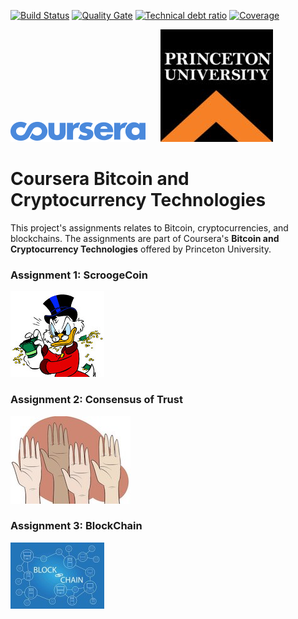 [![Build Status][travis-badge]][travis-badge-url]
[![Quality Gate][sonarqube-badge]][sonarqube-badge-url] 
[![Technical debt ratio][technical-debt-ratio-badge]][technical-debt-ratio-badge-url] 
[![Coverage][coverage-badge]][coverage-badge-url]

![](./img/coursera.svg) &nbsp;&nbsp;&nbsp;&nbsp; ![](./img/princeton.jpeg)

Coursera Bitcoin and Cryptocurrency Technologies
===================================================
This project's assignments relates to Bitcoin, cryptocurrencies, and blockchains.
The assignments are part of Coursera's  **Bitcoin and Cryptocurrency Technologies**
offered by Princeton University.

### Assignment 1: ScroogeCoin
![](./img/scrooge.jpg)

### Assignment 2: Consensus of Trust
![](./img/consensus.jpg)

### Assignment 3: BlockChain
![](./img/blockchain.jpg)

[travis-badge]: https://travis-ci.org/indrabasak/bitcoin-cryptocurrency-tech.svg?branch=master
[travis-badge-url]: https://travis-ci.org/indrabasak/bitcoin-cryptocurrency-tech/

[sonarqube-badge]: https://sonarcloud.io/api/project_badges/measure?project=com.basaki%3Abitcoin-cryptocurrency-tech&metric=alert_status
[sonarqube-badge-url]: https://sonarcloud.io/dashboard/index/com.basaki:bitcoin-cryptocurrency-tech 

[technical-debt-ratio-badge]: https://sonarcloud.io/api/project_badges/measure?project=com.basaki%3Abitcoin-cryptocurrency-tech&metric=sqale_index
[technical-debt-ratio-badge-url]: https://sonarcloud.io/dashboard/index/com.basaki:bitcoin-cryptocurrency-tech

[coverage-badge]: https://sonarcloud.io/api/project_badges/measure?project=com.basaki%3Abitcoin-cryptocurrency-tech&metric=coverage
[coverage-badge-url]: https://sonarcloud.io/dashboard/index/com.basaki:bitcoin-cryptocurrency-tech